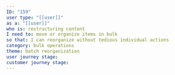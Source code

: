 ```yaml
---
ID: "159"
user type: "[[user]]"
as a: "[[user]]"
who is: restructuring content
I need to: move or organize items in bulk
so that: I can reorganize without tedious individual actions
category: bulk operations
theme: batch reorganization
user journey stage:
customer journey stage:
---
```

